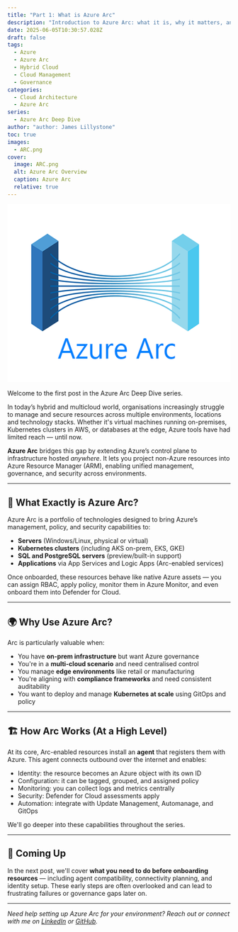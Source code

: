 ```yaml
---
title: "Part 1: What is Azure Arc"
description: "Introduction to Azure Arc: what it is, why it matters, and how it extends Azure management to on-premises, multicloud, and edge environments."
date: 2025-06-05T10:30:57.028Z
draft: false
tags:
  - Azure
  - Azure Arc
  - Hybrid Cloud
  - Cloud Management
  - Governance
categories:
  - Cloud Architecture
  - Azure Arc
series:
  - Azure Arc Deep Dive
author: "author: James Lillystone"
toc: true
images:
  - ARC.png
cover:
  image: ARC.png
  alt: Azure Arc Overview
  caption: Azure Arc
  relative: true
---
```

![Image 1](ARC.png)

Welcome to the first post in the Azure Arc Deep Dive series.

In today’s hybrid and multicloud world, organisations increasingly struggle to manage and secure resources across multiple environments, locations and technology stacks. Whether it's virtual machines running on-premises, Kubernetes clusters in AWS, or databases at the edge, Azure tools have had limited reach — until now.

**Azure Arc** bridges this gap by extending Azure’s control plane to infrastructure hosted *anywhere*. It lets you project non-Azure resources into Azure Resource Manager (ARM), enabling unified management, governance, and security across environments.

---

## 🧩 What Exactly is Azure Arc?

Azure Arc is a portfolio of technologies designed to bring Azure’s management, policy, and security capabilities to:

- **Servers** (Windows/Linux, physical or virtual)
- **Kubernetes clusters** (including AKS on-prem, EKS, GKE)
- **SQL and PostgreSQL servers** (preview/built-in support)
- **Applications** via App Services and Logic Apps (Arc-enabled services)

Once onboarded, these resources behave like native Azure assets — you can assign RBAC, apply policy, monitor them in Azure Monitor, and even onboard them into Defender for Cloud.

---

## 🌍 Why Use Azure Arc?

Arc is particularly valuable when:

- You have **on-prem infrastructure** but want Azure governance
- You're in a **multi-cloud scenario** and need centralised control
- You manage **edge environments** like retail or manufacturing
- You're aligning with **compliance frameworks** and need consistent auditability
- You want to deploy and manage **Kubernetes at scale** using GitOps and policy

---

## 🏗️ How Arc Works (At a High Level)

At its core, Arc-enabled resources install an **agent** that registers them with Azure. This agent connects outbound over the internet and enables:

- Identity: the resource becomes an Azure object with its own ID
- Configuration: it can be tagged, grouped, and assigned policy
- Monitoring: you can collect logs and metrics centrally
- Security: Defender for Cloud assessments apply
- Automation: integrate with Update Management, Automanage, and GitOps

We'll go deeper into these capabilities throughout the series.

---

## 🚀 Coming Up

In the next post, we'll cover **what you need to do before onboarding resources** — including agent compatibility, connectivity planning, and identity setup. These early steps are often overlooked and can lead to frustrating failures or governance gaps later on.

---

*Need help setting up Azure Arc for your environment? Reach out or connect with me on [LinkedIn](https://www.linkedin.com/in/YOUR-HANDLE) or [GitHub](https://github.com/BarryShtPeas).*